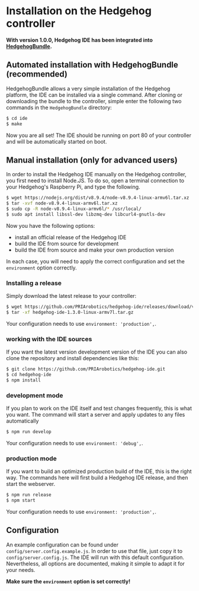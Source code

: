 # Installation on the Hedgehog controller

**With version 1.0.0, Hedgehog IDE has been integrated into [HedgehogBundle](https://github.com/PRIArobotics/HedgehogBundle).**

## Automated installation with HedgehogBundle (recommended)

HedgehogBundle allows a very simple installation of the Hedgehog platform, the IDE can be installed via a single command.
After cloning or downloading the bundle to the controller, simple enter the following two commands in the `HedgehogBundle` directory:

```bash
$ cd ide
$ make
```

Now you are all set! The IDE should be running on port 80 of your controller and will be automatically started on boot.


## Manual installation (only for advanced users)

In order to install the Hedgehog IDE manually on the Hedgehog controller, you first need to install Node.JS.
To do so, open a terminal connection to your Hedgehog's Raspberry Pi, and type the following.

```bash
$ wget https://nodejs.org/dist/v8.9.4/node-v8.9.4-linux-armv6l.tar.xz
$ tar -xvf node-v8.9.4-linux-armv6l.tar.xz
$ sudo cp -R node-v8.9.4-linux-armv6l/* /usr/local/
$ sudo apt install libssl-dev libzmq-dev libcurl4-gnutls-dev
```

Now you have the following options:
- install an official release of the Hedgehog IDE
- build the IDE from source for development
- build the IDE from source and make your own production version

In each case, you will need to apply the correct configuration and set the `environment` option correctly.

### Installing a release

Simply download the latest release to your controller:

```bash
$ wget https://github.com/PRIArobotics/hedgehog-ide/releases/download/v1.3.0/hedgehog-ide-1.3.0-linux-armv7l.tar.gz
$ tar -xf hedgehog-ide-1.3.0-linux-armv7l.tar.gz
```

Your configuration needs to use `environment: 'production',`.

### working with the IDE sources

If you want the latest version development version of the IDE you can also clone the repository and install dependencies like this:

```bash
$ git clone https://github.com/PRIArobotics/hedgehog-ide.git 
$ cd hedgehog-ide
$ npm install
```

### development mode

If you plan to work on the IDE itself and test changes frequently, this is what you want.
The command will start a server and apply updates to any files automatically

```bash
$ npm run develop
```

Your configuration needs to use `environment: 'debug',`.

### production mode

If you want to build an optimized production build of the IDE, this is the right way.
The commands here will first build a Hedgehog IDE release, and then start the webserver.

```bash
$ npm run release
$ npm start
```

Your configuration needs to use `environment: 'production',`.

## Configuration

An example configuration can be found under `config/server.config.example.js`.
In order to use that file, just copy it to `config/server.config.js`.
The IDE will run with this default configuration.
Nevertheless, all options are documented, making it simple to adapt it for your needs.

**Make sure the `environment` option is set correctly!**
